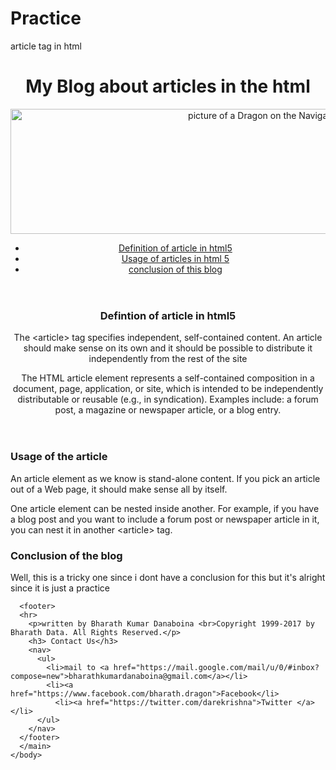# Practice
article tag in html
<!DOCTYPE html>
<html lang="en">
  <head>
    <meta charset="utf-8">
    <meta name="viewport" content="width=device-width">
    <title>Articles</title>
  </head>
  <body>
    <header>
      <h1>
        My Blog about articles in the html</h1>
    <img width="800" height="200" src="http://www.f-covers.com/cover/the-elder-scrolls-skyrim-dragon-by-skstalker-facebook-cover-timeline-banner-for-fb.jpg" title="Background Pic" alt="picture of a Dragon on the Navigation" >
 <nav>
   <ul>
     <li><a href="#Definition">Definition of article in html5</a></li>
     <li><a href="#usage">Usage of articles in html 5</a></li>
     <li><a href="#conclusion">conclusion of this blog</a></li>
     </ul>
    </nav>
    </header>
    <main>
    <article id="Definition">
      <header>
        <h3>Defintion of article in html5</h3>
        <p> The &lt;article&gt; tag specifies independent, self-contained content. An article should make sense on its own and it should be possible to distribute it independently from the rest of the site</p>
        <p>The HTML article element represents a self-contained composition in a document, page, application, or site, which is intended to be independently distributable or reusable (e.g., in syndication). Examples include: a forum post, a magazine or newspaper article, or a blog entry.</p>
      </header>
      </article>
      <article id="usage">
        <h3>
          Usage of the article</h3>
        <p>An article element as we know is stand-alone content. If you pick an article out of a Web page, it should make sense all by itself.</p>
        <p>One article element can be nested inside another. For example, if you have a blog post and you want to include a forum post or newspaper article in it, you can nest it in another &lt;article&gt; tag.</p>
      </article>
      <article id="conclusion">
        <h3>Conclusion of the blog</h3>
        <p> Well, this is a tricky one since i dont have a conclusion for this but it's alright since it is just a practice </p>
      </article>
      
      <footer>
	  <hr>
        <p>written by Bharath Kumar Danaboina <br>Copyright 1999-2017 by Bharath Data. All Rights Reserved.</p>
        <h3> Contact Us</h3>
        <nav>
          <ul>
            <li>mail to <a href="https://mail.google.com/mail/u/0/#inbox?compose=new">bharathkumardanaboina@gmail.com</a></li>
            <li><a href="https://www.facebook.com/bharath.dragon">Facebook</li>
              <li><a href="https://twitter.com/darekrishna">Twitter </a></li>
          </ul>
        </nav>
      </footer>
      </main>
    </body>
</html>
